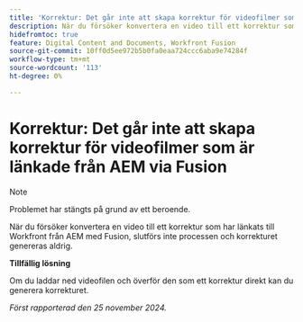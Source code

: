```yaml
---
title: 'Korrektur: Det går inte att skapa korrektur för videofilmer som är länkade från AEM via Fusion'
description: När du försöker konvertera en video till ett korrektur som har länkats till Workfront från AEM med Fusion, slutförs inte processen och korrekturet genereras aldrig.
hidefromtoc: true
feature: Digital Content and Documents, Workfront Fusion
source-git-commit: 10ff0d5ee972b5b0fa0eaa724ccc6aba9e74284f
workflow-type: tm+mt
source-wordcount: '113'
ht-degree: 0%

---
```


# Korrektur: Det går inte att skapa korrektur för videofilmer som är länkade från AEM via Fusion

>[!NOTE]
>
>Problemet har stängts på grund av ett beroende.

När du försöker konvertera en video till ett korrektur som har länkats till Workfront från AEM med Fusion, slutförs inte processen och korrekturet genereras aldrig.

**Tillfällig lösning**

Om du laddar ned videofilen och överför den som ett korrektur direkt kan du generera korrekturet.

_Först rapporterad den 25 november 2024._

